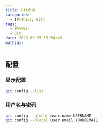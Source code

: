 ```yaml
---
title: Git命令
categories:
  - [程序设计, Git]
tags:
  - 程序设计
  - Git
date: 2023-09-25 15:54:46
mathjax:
---
```


## 配置

### 显示配置

```bash
git config --list
```



### 用户名与密码

```bash
git config --global user.name USERNAME
git config --blogal user.email YOUR@EMAIL
```

